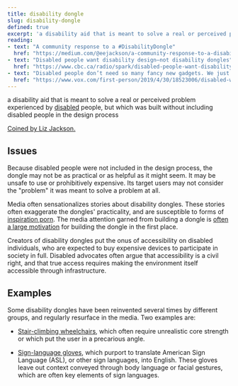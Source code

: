```yaml
---
title: disability dongle
slug: disability-dongle
defined: true
excerpt: 'a disability aid that is meant to solve a real or perceived problem experienced by disabled people, but which was built without including disabled people in the design process'
reading:
- text: "A community response to a #DisabilityDongle"
  href: "https://medium.com/@eejackson/a-community-response-to-a-disabilitydongle-d0a37703d7c2"
- text: "Disabled people want disability design—not disability dongles"
  href: "https://www.cbc.ca/radio/spark/disabled-people-want-disability-design-not-disability-dongles-1.5353131"
- text: "Disabled people don’t need so many fancy new gadgets. We just need more ramps."
  href: "https://www.vox.com/first-person/2019/4/30/18523006/disabled-wheelchair-access-ramps-stair-climbing"
---
```


a disability aid that is meant to solve a real or perceived problem experienced by [disabled](/definitions/disabled) people, but which was built without including disabled people in the design process

[Coined by Liz Jackson.](https://twitter.com/elizejackson/status/1110629818234818570)

## Issues

Because disabled people were not included in the design process, the dongle may not be as practical or as helpful as it might seem. It may be unsafe to use or prohibitively expensive. Its target users may not consider the "problem" it was meant to solve a problem at all.

Media often sensationalizes stories about disability dongles. These stories often exaggerate the dongles' practicality, and are susceptible to forms of [inspiration porn](https://www.youtube.com/watch?v=SxrS7-I_sMQ). The media attention garned from building a dongle is [often a large motivation](https://theoutline.com/post/2452/when-disability-tech-is-just-a-marketing-exercise?zd=4&zi=dsuyln7q) for building the dongle in the first place.

Creators of disability dongles put the onus of accessibility on disabled individuals, who are expected to buy expensive devices to participate in society in full. Disabled advocates often argue that accessibility is a civil right, and that true access requires making the environment itself accessible through infrastructure.

## Examples

Some disability dongles have been reinvented several times by different groups, and regularly resurface in the media. Two examples are:

- [Stair-climbing wheelchairs](https://www.vox.com/first-person/2019/4/30/18523006/disabled-wheelchair-access-ramps-stair-climbing#dsdjvR), which often require unrealistic core strength or which put the user in a precarious angle.

- [Sign-language gloves](https://www.theatlantic.com/technology/archive/2017/11/why-sign-language-gloves-dont-help-deaf-people/545441/), which purport to translate American Sign Language (ASL), or other sign languages, into English. These gloves leave out context conveyed through body language or facial gestures, which are often key elements of sign languages.
